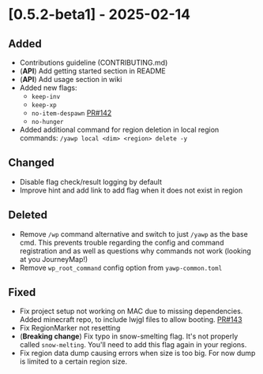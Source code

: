 # [0.5.2-beta1] - 2025-02-14

## Added

- Contributions guideline (CONTRIBUTING.md)
- (**API**) Add getting started section in README
- (**API**) Add usage section in wiki
- Added new flags: 
  - `keep-inv`
  - `keep-xp`
  - `no-item-despawn` [PR#142](<https://github.com/Z0rdak/Yet-Another-World-Protector/pull/142>)
  - `no-hunger`
- Added additional command for region deletion in local region commands: `/yawp local <dim> <region> delete -y`

## Changed

- Disable flag check/result logging by default
- Improve hint and add link to add flag when it does not exist in region

## Deleted

- Remove `/wp` command alternative and switch to just `/yawp` as the base cmd. This prevents trouble regarding the config and command registration and as well as questions why commands not work (looking at you JourneyMap!)
- Remove `wp_root_command` config option from `yawp-common.toml`

## Fixed

- Fix project setup not working on MAC due to missing dependencies. Added minecraft repo, to include lwjgl files to allow booting. [PR#143](<https://github.com/Z0rdak/Yet-Another-World-Protector/pull/143>)
- Fix RegionMarker not resetting
- (**Breaking change**) Fix typo in snow-smelting flag. It's not properly called `snow-melting`. You'll need to add this flag again in your regions.
- Fix region data dump causing errors when size is too big. For now dump is limited to a certain region size.
